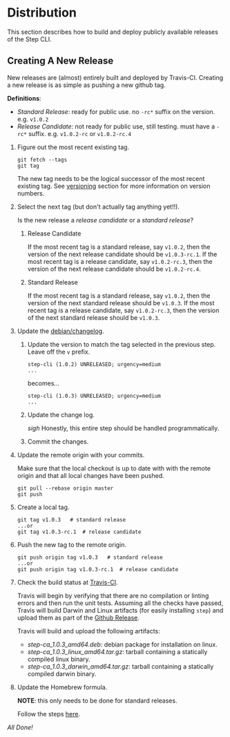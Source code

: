 # Distribution

This section describes how to build and deploy publicly available releases of
the Step CLI.

## Creating A New Release

New releases are (almost) entirely built and deployed by Travis-CI. Creating a new
release is as simple as pushing a new github tag.

**Definitions**:

* *Standard Release*: ready for public use. no `-rc*` suffix on the version.
e.g. `v1.0.2`
* *Release Candidate*: not ready for public use, still testing. must have a
`-rc*` suffix. e.g. `v1.0.2-rc` or `v1.0.2-rc.4`


1. Figure out the most recent existing tag.

    ```
    git fetch --tags
    git tag
    ```

    The new tag needs to be the logical successor of the most recent existing tag.
    See [versioning](./README.md#versioning) section for more information on version numbers.

2. Select the next tag (but don't actually tag anything yet!!).

    Is the new release a *release candidate* or a *standard release*?

    1. Release Candidate

        If the most recent tag is a standard release, say `v1.0.2`, then the version
        of the next release candidate should be `v1.0.3-rc.1`. If the most recent tag
        is a release candidate, say `v1.0.2-rc.3`, then the version of the next
        release candidate should be `v1.0.2-rc.4`.

    2. Standard Release

        If the most recent tag is a standard release, say `v1.0.2`, then the version
        of the next standard release should be `v1.0.3`. If the most recent tag
        is a release candidate, say `v1.0.2-rc.3`, then the version of the next
        standard release should be `v1.0.3`.

3. Update the [debian/changelog](./debian/changelog).

    1. Update the version to match the tag selected in the previous step. Leave
    off the `v` prefix.

        ```
        step-cli (1.0.2) UNRELEASED; urgency=medium
        ...
        ```

        becomes...

        ```
        step-cli (1.0.3) UNRELEASED; urgency=medium
        ...
        ```

    2. Update the change log.

        *sigh* Honestly, this entire step should be handled programmatically.

    3. Commit the changes.

3. Update the remote origin with your commits.

    Make sure that the local checkout is up to date with
    with the remote origin and that all local changes have been pushed.

    ```
    git pull --rebase origin master
    git push
    ```

4. Create a local tag.

    ```
    git tag v1.0.3   # standard release
    ...or
    git tag v1.0.3-rc.1  # release candidate
    ```

5. Push the new tag to the remote origin.

    ```
    git push origin tag v1.0.3   # standard release
    ...or
    git push origin tag v1.0.3-rc.1  # release candidate
    ```

6. Check the build status at
[Travis-CI](https://travis-ci.com/smallstep/certificates/builds/).

    Travis will begin by verifying that there are no compilation or linting errors
    and then run the unit tests. Assuming all the checks have passed, Travis will
    build Darwin and Linux artifacts (for easily installing `step`) and upload them
    as part of the [Github Release](https://github.com/smallstep/certificates/releases).

    Travis will build and upload the following artifacts:

    * *step-ca_1.0.3_amd64.deb*: debian package for installation on linux.
    * *step-ca_1.0.3_linux_amd64.tar.gz*: tarball containing a statically compiled linux binary.
    * *step-ca_1.0.3_darwin_amd64.tar.gz*: tarball containing a statically compiled darwin binary.

7. Update the Homebrew formula.

    **NOTE**: this only needs to be done for standard releases.

    Follow the steps [here](https://github.com/smallstep/homebrew-smallstep#how-to-update-the-formula).

*All Done!*

